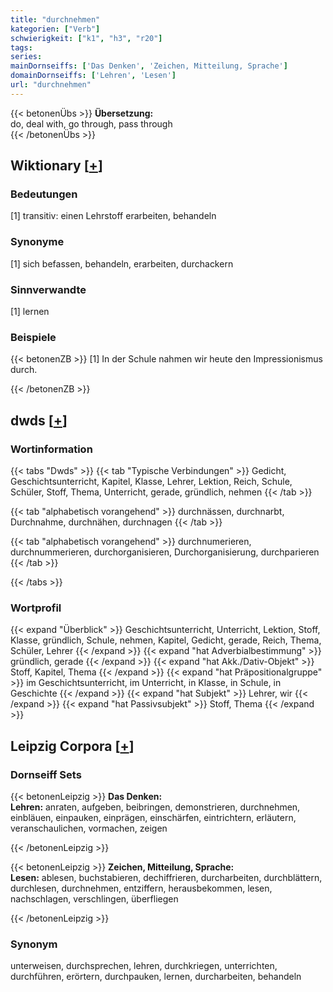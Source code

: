 ```yaml
---
title: "durchnehmen"
kategorien: ["Verb"]
schwierigkeit: ["k1", "h3", "r20"]
tags:
series:
mainDornseiffs: ['Das Denken', 'Zeichen, Mitteilung, Sprache']
domainDornseiffs: ['Lehren', 'Lesen']
url: "durchnehmen"
---
```


{{< betonenÜbs >}}
**Übersetzung:**  
do, deal with, go through, pass  through  
{{< /betonenÜbs >}}

## Wiktionary [[+](https://de.wiktionary.org/wiki/durchnehmen)]

### Bedeutungen
[1] transitiv: einen Lehrstoff erarbeiten, behandeln  

### Synonyme
[1] sich befassen, behandeln, erarbeiten, durchackern  

### Sinnverwandte
[1] lernen  

### Beispiele
{{< betonenZB >}}
[1] In der Schule nahmen wir heute den Impressionismus durch.  

{{< /betonenZB >}}


## dwds [[+](https://www.dwds.de/wb/durchnehmen)]

### Wortinformation
{{< tabs "Dwds" >}}
{{< tab "Typische Verbindungen" >}}
Gedicht, Geschichtsunterricht, Kapitel, Klasse, Lehrer, Lektion, Reich, Schule, Schüler, Stoff, Thema, Unterricht, gerade, gründlich, nehmen
{{< /tab >}}

{{< tab "alphabetisch vorangehend" >}}
durchnässen, durchnarbt, Durchnahme, durchnähen, durchnagen
{{< /tab >}}

{{< tab "alphabetisch vorangehend" >}}
durchnumerieren, durchnummerieren, durchorganisieren, Durchorganisierung, durchparieren
{{< /tab >}}

{{< /tabs >}}

### Wortprofil
{{< expand "Überblick" >}} Geschichtsunterricht, Unterricht, Lektion, Stoff, Klasse, gründlich, Schule, nehmen, Kapitel, Gedicht, gerade, Reich, Thema, Schüler, Lehrer {{< /expand >}}
{{< expand "hat Adverbialbestimmung" >}} gründlich, gerade {{< /expand >}}
{{< expand "hat Akk./Dativ-Objekt" >}} Stoff, Kapitel, Thema {{< /expand >}}
{{< expand "hat Präpositionalgruppe" >}} im Geschichtsunterricht, im Unterricht, in Klasse, in Schule, in Geschichte {{< /expand >}}
{{< expand "hat Subjekt" >}} Lehrer, wir {{< /expand >}}
{{< expand "hat Passivsubjekt" >}} Stoff, Thema {{< /expand >}}

## Leipzig Corpora [[+](https://corpora.uni-leipzig.de/en/res?word=durchnehmen&corpusId=deu_newscrawl-public_2018)]

### Dornseiff Sets
{{< betonenLeipzig >}}
**Das Denken:**  
**Lehren:** anraten, aufgeben, beibringen, demonstrieren, durchnehmen, einbläuen, einpauken, einprägen, einschärfen, eintrichtern, erläutern, veranschaulichen, vormachen, zeigen  

{{< /betonenLeipzig >}}


{{< betonenLeipzig >}}
**Zeichen, Mitteilung, Sprache:**  
**Lesen:** ablesen, buchstabieren, dechiffrieren, durcharbeiten, durchblättern, durchlesen, durchnehmen, entziffern, herausbekommen, lesen, nachschlagen, verschlingen, überfliegen  

{{< /betonenLeipzig >}}

### Synonym
unterweisen, durchsprechen, lehren, durchkriegen, unterrichten, durchführen, erörtern, durchpauken, lernen, durcharbeiten, behandeln

